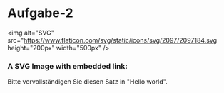 # Aufgabe-2
<img alt="SVG" src="https://www.flaticon.com/svg/static/icons/svg/2097/2097184.svg height="200px" width="500px" /> 

<h3>A SVG Image with embedded link:</h3> 


Bitte vervollständigen Sie diesen Satz in "Hello world".
